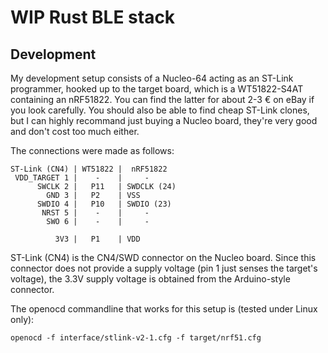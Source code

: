 # WIP Rust BLE stack

## Development

My development setup consists of a Nucleo-64 acting as an ST-Link programmer,
hooked up to the target board, which is a WT51822-S4AT containing an nRF51822.
You can find the latter for about 2-3 € on eBay if you look carefully. You
should also be able to find cheap ST-Link clones, but I can highly recommand
just buying a Nucleo board, they're very good and don't cost too much either.

The connections were made as follows:

```
ST-Link (CN4) | WT51822 |  nRF51822
 VDD_TARGET 1 |    -    |     -
      SWCLK 2 |   P11   | SWDCLK (24)
        GND 3 |   P2    | VSS
      SWDIO 4 |   P10   | SWDIO (23)
       NRST 5 |    -    |     -
        SWO 6 |    -    |     -
        
          3V3 |   P1    | VDD
```

ST-Link (CN4) is the CN4/SWD connector on the Nucleo board. Since this connector
does not provide a supply voltage (pin 1 just senses the target's voltage), the
3.3V supply voltage is obtained from the Arduino-style connector.

The openocd commandline that works for this setup is (tested under Linux only):

    openocd -f interface/stlink-v2-1.cfg -f target/nrf51.cfg
